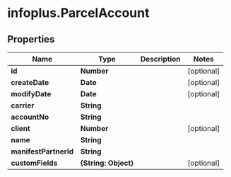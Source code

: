 # infoplus.ParcelAccount

## Properties
Name | Type | Description | Notes
------------ | ------------- | ------------- | -------------
**id** | **Number** |  | [optional] 
**createDate** | **Date** |  | [optional] 
**modifyDate** | **Date** |  | [optional] 
**carrier** | **String** |  | 
**accountNo** | **String** |  | 
**client** | **Number** |  | [optional] 
**name** | **String** |  | 
**manifestPartnerId** | **String** |  | 
**customFields** | **{String: Object}** |  | [optional] 


